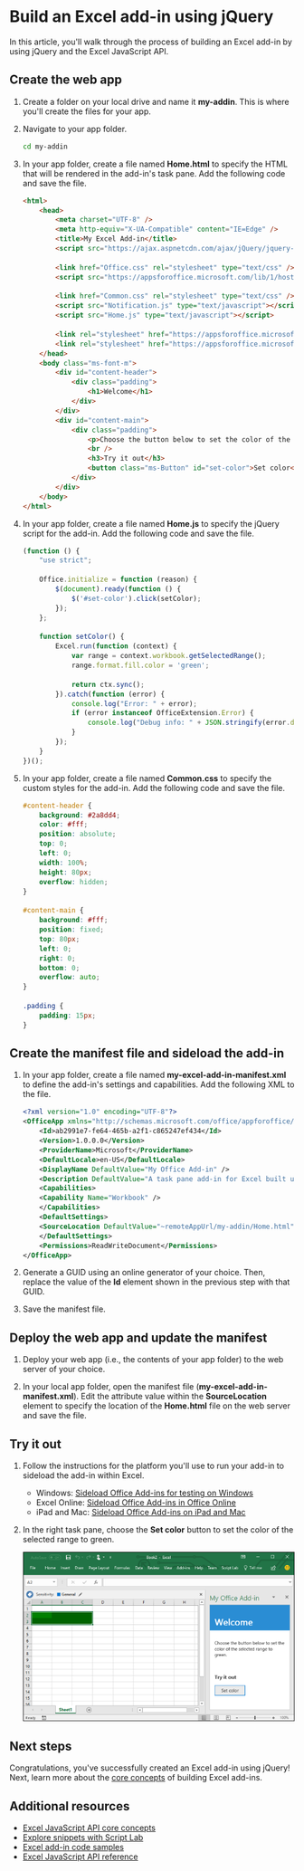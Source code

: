 # Build an Excel add-in using jQuery

In this article, you'll walk through the process of building an Excel add-in by using jQuery and the Excel JavaScript API.

## Create the web app

1. Create a folder on your local drive and name it **my-addin**. This is where you'll create the files for your app.

2. Navigate to your app folder.

    ```bash
    cd my-addin
    ```

3. In your app folder, create a file named **Home.html** to specify the HTML that will be rendered in the add-in's task pane. Add the following code and save the file.

    ```html
    <html>
        <head>
            <meta charset="UTF-8" />
            <meta http-equiv="X-UA-Compatible" content="IE=Edge" />
            <title>My Excel Add-in</title>
            <script src="https://ajax.aspnetcdn.com/ajax/jQuery/jquery-2.1.4.min.js"></script>

            <link href="Office.css" rel="stylesheet" type="text/css" />
            <script src="https://appsforoffice.microsoft.com/lib/1/hosted/office.js" type="text/javascript"></script>

            <link href="Common.css" rel="stylesheet" type="text/css" />
            <script src="Notification.js" type="text/javascript"></script>
            <script src="Home.js" type="text/javascript"></script>

            <link rel="stylesheet" href="https://appsforoffice.microsoft.com/fabric/1.0/fabric.min.css">
            <link rel="stylesheet" href="https://appsforoffice.microsoft.com/fabric/1.0/fabric.components.min.css">
        </head>
        <body class="ms-font-m">
            <div id="content-header">
                <div class="padding">
                    <h1>Welcome</h1>
                </div>
            </div>
            <div id="content-main">
                <div class="padding">
                    <p>Choose the button below to set the color of the selected range to green.</p>
                    <br />
                    <h3>Try it out</h3>
                    <button class="ms-Button" id="set-color">Set color</button>
                </div>
            </div>
        </body>
    </html>
    ```

4. In your app folder, create a file named **Home.js** to specify the jQuery script for the add-in. Add the following code and save the file.

    ```js
    (function () {
        "use strict";

        Office.initialize = function (reason) {
            $(document).ready(function () {
                $('#set-color').click(setColor);
            });
        };

        function setColor() {
            Excel.run(function (context) {
                var range = context.workbook.getSelectedRange();
                range.format.fill.color = 'green';

                return ctx.sync();
            }).catch(function (error) {
                console.log("Error: " + error);
                if (error instanceof OfficeExtension.Error) {
                    console.log("Debug info: " + JSON.stringify(error.debugInfo));
                }
            });
        }
    })();
    ```

5. In your app folder, create a file named **Common.css** to specify the custom styles for the add-in. Add the following code and save the file.

    ```css
    #content-header {
        background: #2a8dd4;
        color: #fff;
        position: absolute;
        top: 0;
        left: 0;
        width: 100%;
        height: 80px; 
        overflow: hidden;
    }

    #content-main {
        background: #fff;
        position: fixed;
        top: 80px;
        left: 0;
        right: 0;
        bottom: 0;
        overflow: auto; 
    }

    .padding {
        padding: 15px;
    }
    ```

## Create the manifest file and sideload the add-in

1. In your app folder, create a file named **my-excel-add-in-manifest.xml** to define the add-in's settings and capabilities. Add the following XML to the file.

    ```xml
    <?xml version="1.0" encoding="UTF-8"?>
    <OfficeApp xmlns="http://schemas.microsoft.com/office/appforoffice/1.0" xmlns:xsi="http://www.w3.org/2001/XMLSchema-instance" xsi:type="TaskPaneApp">
        <Id>ab2991e7-fe64-465b-a2f1-c865247ef434</Id>
        <Version>1.0.0.0</Version>
        <ProviderName>Microsoft</ProviderName>
        <DefaultLocale>en-US</DefaultLocale>
        <DisplayName DefaultValue="My Office Add-in" />
        <Description DefaultValue="A task pane add-in for Excel built using jQuery"/>
        <Capabilities>
        <Capability Name="Workbook" />
        </Capabilities>
        <DefaultSettings>
        <SourceLocation DefaultValue="~remoteAppUrl/my-addin/Home.html" />
        </DefaultSettings>
        <Permissions>ReadWriteDocument</Permissions>
    </OfficeApp>
    ```

2. Generate a GUID using an online generator of your choice. Then, replace the value of the **Id** element shown in the previous step with that GUID.

3. Save the manifest file. 

## Deploy the web app and update the manifest

1. Deploy your web app (i.e., the contents of your app folder) to the web server of your choice.

2. In your local app folder, open the manifest file (**my-excel-add-in-manifest.xml**). Edit the attribute value within the **SourceLocation** element to specify the location of the **Home.html** file on the web server and save the file.

## Try it out

1. Follow the instructions for the platform you'll use to run your add-in to sideload the add-in within Excel.

    - Windows: [Sideload Office Add-ins for testing on Windows](../testing/create-a-network-shared-folder-catalog-for-task-pane-and-content-add-ins.md)
    - Excel Online: [Sideload Office Add-ins in Office Online](../testing/sideload-office-add-ins-for-testing.md#sideload-an-office-add-in-on-office-online)
    - iPad and Mac: [Sideload Office Add-ins on iPad and Mac](../testing/sideload-an-office-add-in-on-ipad-and-mac.md)

2. In the right task pane, choose the **Set color** button to set the color of the selected range to green.

    ![Excel Add-in](../../images/excel_quickstart_addin_1.png)

## Next steps

Congratulations, you've successfully created an Excel add-in using jQuery! Next, learn more about the [core concepts](excel-add-ins-core-concepts.md) of building Excel add-ins.

## Additional resources

* [Excel JavaScript API core concepts](excel-add-ins-core-concepts.md)
* [Explore snippets with Script Lab](https://store.office.com/en-001/app.aspx?assetid=WA104380862&ui=en-US&rs=en-001&ad=US&appredirect=false)
* [Excel add-in code samples](http://dev.office.com/code-samples#?filters=excel,office%20add-ins)
* [Excel JavaScript API reference](../../reference/excel/excel-add-ins-reference-overview.md)
